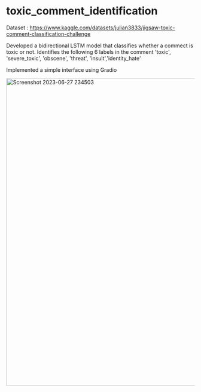 # toxic_comment_identification

Dataset : https://www.kaggle.com/datasets/julian3833/jigsaw-toxic-comment-classification-challenge

Developed a bidirectional LSTM model that classifies whether a commect is toxic or not.  Identifies the following 6 labels in the comment
'toxic', 'severe_toxic', 'obscene', 'threat', 'insult','identity_hate'


Implemented a simple interface using Gradio

<img width="822" alt="Screenshot 2023-06-27 234503" src="https://github.com/pranamya18/toxic_comment_identification/assets/49710041/8dfacb9d-679a-4101-ab1c-590e8367aee1">
